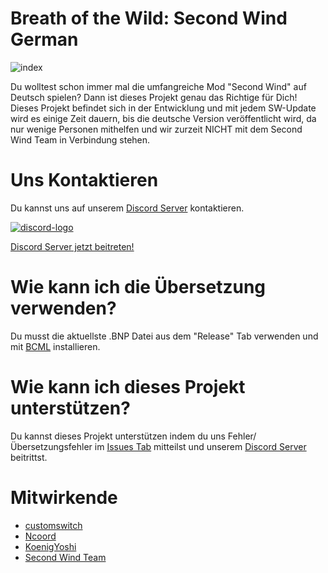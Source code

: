 # Breath of the Wild: Second Wind German

![index](https://user-images.githubusercontent.com/75135467/210770061-c2f7dd2e-a5e5-48bc-9987-b5e8a871c02c.jpg)

Du wolltest schon immer mal die umfangreiche Mod "Second Wind" auf Deutsch spielen? Dann ist dieses Projekt genau das Richtige für Dich! Dieses Projekt befindet sich in der Entwicklung und mit jedem SW-Update wird es einige Zeit dauern, bis die deutsche Version veröffentlicht wird, da nur wenige Personen mithelfen und wir zurzeit NICHT mit dem Second Wind Team in Verbindung stehen.

# Uns Kontaktieren
Du kannst uns auf unserem [Discord Server](https://discord.gg/KbSh6k8e9v) kontaktieren.

[![discord-logo](https://user-images.githubusercontent.com/75135467/210770641-8db5d0ad-a463-4ea0-b219-b62d5bd22442.jpg)](https://discord.gg/KbSh6k8e9v)

[Discord Server jetzt beitreten!](https://discord.gg/KbSh6k8e9v)

# Wie kann ich die Übersetzung verwenden?
Du musst die aktuellste .BNP Datei aus dem "Release" Tab verwenden und mit [BCML](https://gamebanana.com/tools/6624) installieren.

# Wie kann ich dieses Projekt unterstützen?
Du kannst dieses Projekt unterstützen indem du uns Fehler/Übersetzungsfehler im [Issues Tab](https://github.com/customswitch/SecondWindGerman/issues) mitteilst und unserem [Discord Server](https://discord.gg/KbSh6k8e9v) beitrittst.

# Mitwirkende
- [customswitch](https://github.com/customswitch)
- [Ncoord](https://github.com/Ncoord)
- [KoenigYoshi](https://github.com/KoenigYoshi)
- [Second Wind Team](https://discord.com/invite/VU4z9AF)
